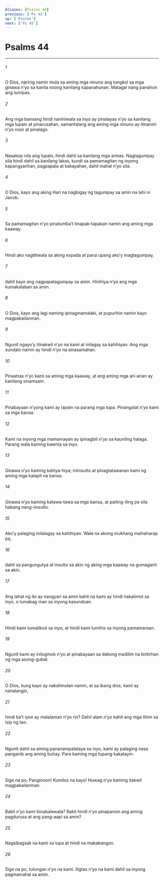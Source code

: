 ```yaml
---
Aliases: [Psalms 44]
previous: ['Ps 43']
up: ['Psalms']
next: ['Ps 45']
---
```

# Psalms 44

***

###### 1
O Dios, narinig namin mula sa aming mga ninuno ang tungkol sa mga ginawa nʼyo sa kanila noong kanilang kapanahunan. Matagal nang panahon ang lumipas. 

###### 2
Ang mga bansang hindi naniniwala sa inyo ay pinalayas nʼyo sa kanilang mga lupain at pinarusahan, samantalang ang aming mga ninuno ay itinanim nʼyo roon at pinalago. 

###### 3
Nasakop nila ang lupain, hindi dahil sa kanilang mga armas. Nagtagumpay sila hindi dahil sa kanilang lakas, kundi sa pamamagitan ng inyong kapangyarihan, pagpapala at kakayahan, dahil mahal nʼyo sila. 

###### 4
O Dios, kayo ang aking Hari na nagbigay ng tagumpay sa amin na lahi ni Jacob. 

###### 5
Sa pamamagitan nʼyo pinatumbaʼt tinapak-tapakan namin ang aming mga kaaway. 

###### 6
Hindi ako nagtitiwala sa aking espada at pana upang akoʼy magtagumpay, 

###### 7
dahil kayo ang nagpapatagumpay sa amin. Hinihiya nʼyo ang mga kumakalaban sa amin. 

###### 8
O Dios, kayo ang lagi naming ipinagmamalaki, at pupurihin namin kayo magpakailanman. 

###### 9
Ngunit ngayoʼy itinakwil nʼyo na kami at inilagay sa kahihiyan. Ang mga sundalo namin ay hindi nʼyo na sinasamahan. 

###### 10
Pinaatras nʼyo kami sa aming mga kaaway, at ang aming mga ari-arian ay kanilang sinamsam. 

###### 11
Pinabayaan nʼyong kami ay lapain na parang mga tupa. Pinangalat nʼyo kami sa mga bansa. 

###### 12
Kami na inyong mga mamamayan ay ipinagbili nʼyo sa kaunting halaga. Parang wala kaming kwenta sa inyo. 

###### 13
Ginawa nʼyo kaming kahiya-hiya; iniinsulto at pinagtatawanan kami ng aming mga kalapit na bansa. 

###### 14
Ginawa nʼyo kaming katawa-tawa sa mga bansa, at pailing-iling pa sila habang nang-iinsulto. 

###### 15
Akoʼy palaging inilalagay sa kahihiyan. Wala na akong mukhang maihaharap pa, 

###### 16
dahil sa pangungutya at insulto sa akin ng aking mga kaaway na gumaganti sa akin. 

###### 17
Ang lahat ng ito ay nangyari sa amin kahit na kami ay hindi nakalimot sa inyo, o lumabag man sa inyong kasunduan. 

###### 18
Hindi kami tumalikod sa inyo, at hindi kami lumihis sa inyong pamamaraan. 

###### 19
Ngunit kami ay inilugmok nʼyo at pinabayaan sa dakong madilim na tinitirhan ng mga asong-gubat. 

###### 20
O Dios, kung kayo ay nakalimutan namin, at sa ibang dios, kami ay nanalangin, 

###### 21
hindi baʼt iyon ay malalaman nʼyo rin? Dahil alam nʼyo kahit ang mga lihim sa isip ng tao. 

###### 22
Ngunit dahil sa aming pananampalataya sa inyo, kami ay palaging nasa panganib ang aming buhay. Para kaming mga tupang kakatayin. 

###### 23
Sige na po, Panginoon! Kumilos na kayo! Huwag nʼyo kaming itakwil magpakailanman. 

###### 24
Bakit nʼyo kami binabalewala? Bakit hindi nʼyo pinapansin ang aming pagdurusa at ang pang-aapi sa amin? 

###### 25
Nagsibagsak na kami sa lupa at hindi na makabangon. 

###### 26
Sige na po, tulungan nʼyo na kami. Iligtas nʼyo na kami dahil sa inyong pagmamahal sa amin.
